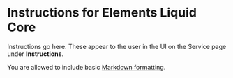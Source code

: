 # Instructions for Elements Liquid Core

Instructions go here. These appear to the user in the UI on the Service page under **Instructions**.

You are allowed to include basic [Markdown formatting](https://www.markdownguide.org/basic-syntax).